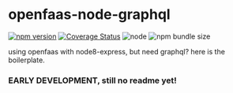 # openfaas-node-graphql

[![npm version](https://badge.fury.io/js/openfaas-node-graphql.svg)](https://badge.fury.io/js/openfaas-node-graphql)  [![Coverage Status](https://coveralls.io/repos/github/ryanhs/openfaas-node-graphql/badge.svg?branch=master)](https://coveralls.io/github/ryanhs/openfaas-node-graphql?branch=master)  ![node](https://img.shields.io/node/v/openfaas-node-graphql)  ![npm bundle size](https://img.shields.io/bundlephobia/min/openfaas-node-graphql)

using openfaas with node8-express, but need graphql? here is the boilerplate.


### EARLY DEVELOPMENT, still no readme yet!
